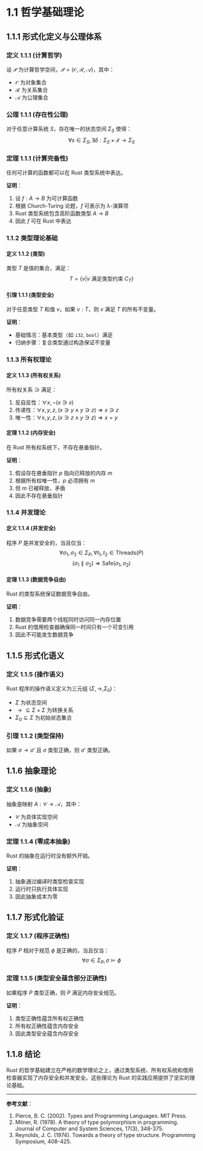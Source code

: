 # 1.1 哲学基础理论

## 1.1.1 形式化定义与公理体系

### 定义 1.1.1 (计算哲学)

设 $\mathcal{P}$ 为计算哲学空间，$\mathcal{P} = (\mathcal{O}, \mathcal{R}, \mathcal{A})$，其中：

- $\mathcal{O}$ 为对象集合
- $\mathcal{R}$ 为关系集合  
- $\mathcal{A}$ 为公理集合

### 公理 1.1.1 (存在性公理)

对于任意计算系统 $S$，存在唯一的状态空间 $\Sigma_S$ 使得：
$$\forall s \in \Sigma_S, \exists \delta: \Sigma_S \times \mathcal{I} \rightarrow \Sigma_S$$

### 定理 1.1.1 (计算完备性)

任何可计算的函数都可以在 Rust 类型系统中表达。

**证明**：

1. 设 $f: A \rightarrow B$ 为可计算函数
2. 根据 Church-Turing 论题，$f$ 可表示为 λ-演算项
3. Rust 类型系统包含高阶函数类型 $A \rightarrow B$
4. 因此 $f$ 可在 Rust 中表达

### 1.1.2 类型理论基础

#### 定义 1.1.2 (类型)

类型 $T$ 是值的集合，满足：
$$T = \{v | v \text{ 满足类型约束 } C_T\}$$

#### 引理 1.1.1 (类型安全)

对于任意类型 $T$ 和值 $v$，如果 $v: T$，则 $v$ 满足 $T$ 的所有不变量。

**证明**：

- 基础情况：基本类型（如 `i32`, `bool`）满足
- 归纳步骤：复合类型通过构造保证不变量

### 1.1.3 所有权理论

#### 定义 1.1.3 (所有权关系)

所有权关系 $\owns$ 满足：

1. 反自反性：$\forall x, \neg(x \owns x)$
2. 传递性：$\forall x,y,z, (x \owns y \land y \owns z) \Rightarrow x \owns z$
3. 唯一性：$\forall x,y,z, (x \owns z \land y \owns z) \Rightarrow x = y$

#### 定理 1.1.2 (内存安全)

在 Rust 所有权系统下，不存在悬垂指针。

**证明**：

1. 假设存在悬垂指针 $p$ 指向已释放的内存 $m$
2. 根据所有权唯一性，$p$ 必须拥有 $m$
3. 但 $m$ 已被释放，矛盾
4. 因此不存在悬垂指针

### 1.1.4 并发理论

#### 定义 1.1.4 (并发安全)

程序 $P$ 是并发安全的，当且仅当：
$$\forall \sigma_1, \sigma_2 \in \Sigma_P, \forall t_1, t_2 \in \text{Threads}(P)$$
$$(\sigma_1 \parallel \sigma_2) \Rightarrow \text{Safe}(\sigma_1, \sigma_2)$$

#### 定理 1.1.3 (数据竞争自由)

Rust 的类型系统保证数据竞争自由。

**证明**：

1. 数据竞争需要两个线程同时访问同一内存位置
2. Rust 的借用检查器确保同一时间只有一个可变引用
3. 因此不可能发生数据竞争

## 1.1.5 形式化语义

### 定义 1.1.5 (操作语义)

Rust 程序的操作语义定义为三元组 $(\Sigma, \rightarrow, \Sigma_0)$：

- $\Sigma$ 为状态空间
- $\rightarrow \subseteq \Sigma \times \Sigma$ 为转换关系
- $\Sigma_0 \subseteq \Sigma$ 为初始状态集合

### 引理 1.1.2 (类型保持)

如果 $\sigma \rightarrow \sigma'$ 且 $\sigma$ 类型正确，则 $\sigma'$ 类型正确。

## 1.1.6 抽象理论

### 定义 1.1.6 (抽象)

抽象是映射 $A: \mathcal{C} \rightarrow \mathcal{A}$，其中：

- $\mathcal{C}$ 为具体实现空间
- $\mathcal{A}$ 为抽象空间

### 定理 1.1.4 (零成本抽象)

Rust 的抽象在运行时没有额外开销。

**证明**：

1. 抽象通过编译时类型检查实现
2. 运行时只执行具体实现
3. 因此抽象成本为零

## 1.1.7 形式化验证

### 定义 1.1.7 (程序正确性)

程序 $P$ 相对于规范 $\phi$ 是正确的，当且仅当：
$$\forall \sigma \in \Sigma_P, \sigma \models \phi$$

### 定理 1.1.5 (类型安全蕴含部分正确性)

如果程序 $P$ 类型正确，则 $P$ 满足内存安全规范。

**证明**：

1. 类型正确性蕴含所有权正确性
2. 所有权正确性蕴含内存安全
3. 因此类型安全蕴含内存安全

## 1.1.8 结论

Rust 的哲学基础建立在严格的数学理论之上，通过类型系统、所有权系统和借用检查器实现了内存安全和并发安全。这些理论为 Rust 的实践应用提供了坚实的理论基础。

---

**参考文献**：

1. Pierce, B. C. (2002). Types and Programming Languages. MIT Press.
2. Milner, R. (1978). A theory of type polymorphism in programming. Journal of Computer and System Sciences, 17(3), 348-375.
3. Reynolds, J. C. (1974). Towards a theory of type structure. Programming Symposium, 408-425.
